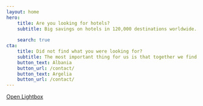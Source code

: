 ```yaml
---
layout: home
hero:
    title: Are you looking for hotels?  
    subtitle: Big savings on hotels in 120,000 destinations worldwide. Browse hotel reviews and find the guaranteed best price on hotels for all budgets. 
  
    search: true
cta:
    title: Did not find what you were looking for?
    subtitle: The most important thing for us is that together we find a solution, give us more information than you are looking for.
    button_text: Albania  
    button_url: /contact/  
    button_text: Argelia  
    button_url: /contact/
---
```


<div uk-lightbox>
    <a class="uk-button uk-button-default" href="images/photo.jpg">Open Lightbox</a>
</div>
